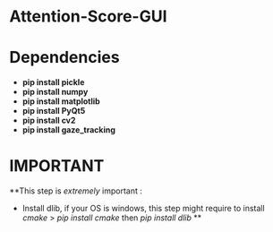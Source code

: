 # Attention-Score-GUI

# Dependencies
 - **pip install pickle**
 - **pip install numpy**
 - **pip install matplotlib**
 -  **pip install PyQt5**
 -  **pip install cv2**
 -  **pip install gaze_tracking**

# IMPORTANT
 **This step is _extremely_ important : 
  - Install dlib, if your OS is windows, this step might require to install _cmake_ >  *pip install cmake* then *pip install dlib* **

 
